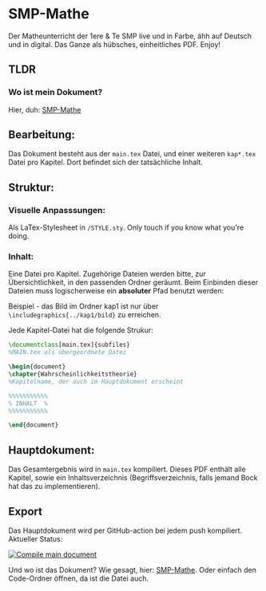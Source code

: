 # SMP-Mathe
Der Matheunterricht der 1ere & Te SMP live und in Farbe, ähh auf Deutsch und in digital. Das Ganze als hübsches, einheitliches PDF. Enjoy!

## TLDR
### Wo ist mein Dokument?
Hier, duh:
[SMP-Mathe](./main.pdf)

## Bearbeitung:
Das Dokument besteht aus der ```main.tex``` Datei, und einer weiteren ```kap*.tex``` Datei pro Kapitel. Dort befindet sich der tatsächliche Inhalt.


## Struktur:

### Visuelle Anpasssungen:
Als LaTex-Stylesheet in ```/STYLE.sty```. Only touch if you know what you're doing.

### Inhalt:
Eine Datei pro Kapitel. Zugehörige Dateien werden bitte, zur Übersichtlichkeit, in den passenden Ordner geräumt. Beim Einbinden dieser Dateien muss logischerweise ein **absoluter** Pfad benutzt werden:

Beispiel - das Bild im Ordner kap1 ist nur über ``` \includegraphics{../kap1/bild}``` zu erreichen.

Jede Kapitel-Datei hat die folgende Strukur:
```latex
\documentclass[main.tex]{subfiles}
%MAIN.tex als übergeordnete Datei

\begin{document}
\chapter{Wahrscheinlichkeitstheorie}
%Kapitelname, der auch im Hauptdokument erscheint

%%%%%%%%%%%
% INHALT  %
%%%%%%%%%%%

\end{document}
```

## Hauptdokument:
Das Gesamtergebnis wird in ```main.tex``` kompiliert. Dieses PDF enthält alle Kapitel, sowie ein Inhaltsverzeichnis (Begriffsverzeichnis, falls jemand Bock hat das zu implementieren). 


## Export
Das Hauptdokument wird per GitHub-action bei jedem push kompiliert. Aktueller Status:

[![Compile main document](https://github.com/L0rd0fB0red0m/SMP-Mathe/actions/workflows/main.yml/badge.svg?branch=master)](https://github.com/L0rd0fB0red0m/SMP-Mathe/actions/workflows/main.yml)

Und wo ist das Dokument? Wie gesagt, hier: [SMP-Mathe](./main.pdf). Oder einfach den Code-Ordner öffnen, da ist die Datei auch.
